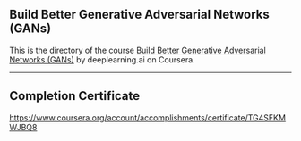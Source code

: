## Build Better Generative Adversarial Networks (GANs)

This is the directory of the course [Build Better Generative Adversarial Networks (GANs)](https://www.coursera.org/learn/build-basic-generative-adversarial-networks-gans/) by deeplearning.ai on Coursera.

---

## Completion Certificate
https://www.coursera.org/account/accomplishments/certificate/TG4SFKMWJBQ8
